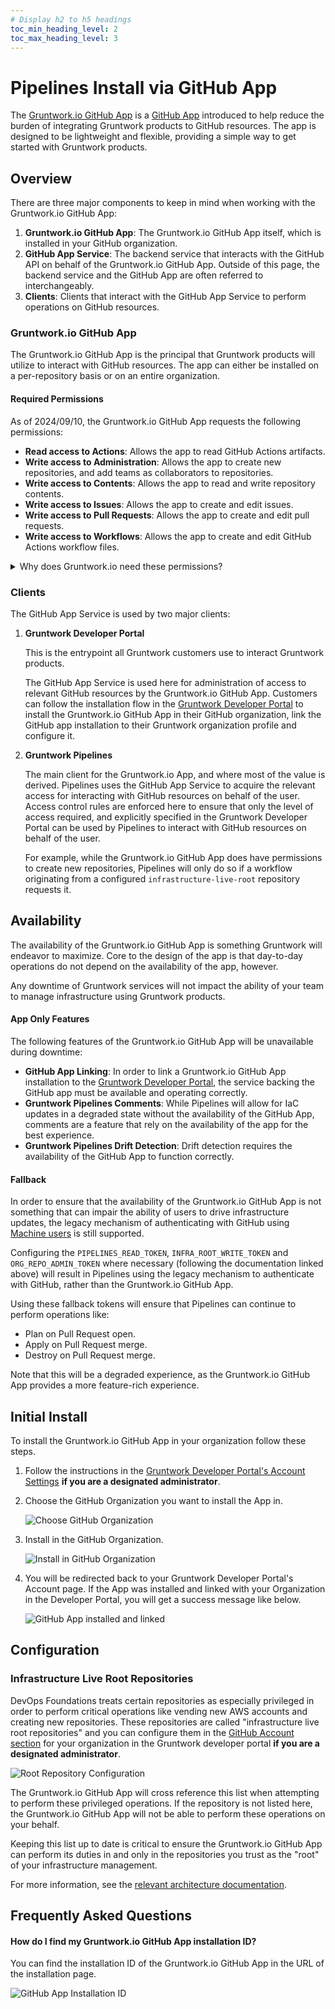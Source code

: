 ```yaml
---
# Display h2 to h5 headings
toc_min_heading_level: 2
toc_max_heading_level: 3
---
```


# Pipelines Install via GitHub App

The [Gruntwork.io GitHub App](https://github.com/apps/gruntwork-io) is a [GitHub App](https://docs.github.com/en/apps/overview)  introduced to help reduce the burden of integrating Gruntwork products to GitHub resources. The app is designed to be lightweight and flexible, providing a simple way to get started with Gruntwork products.

## Overview

There are three major components to keep in mind when working with the Gruntwork.io GitHub App:

1. **Gruntwork.io GitHub App**: The Gruntwork.io GitHub App itself, which is installed in your GitHub organization.
2. **GitHub App Service**: The backend service that interacts with the GitHub API on behalf of the Gruntwork.io GitHub App. Outside of this page, the backend service and the GitHub App are often referred to interchangeably.
3. **Clients**: Clients that interact with the GitHub App Service to perform operations on GitHub resources.

### Gruntwork.io GitHub App

The Gruntwork.io GitHub App is the principal that Gruntwork products will utilize to interact with GitHub resources. The app can either be installed on a per-repository basis or on an entire organization.

#### Required Permissions

As of 2024/09/10, the Gruntwork.io GitHub App requests the following permissions:
- **Read access to Actions**: Allows the app to read GitHub Actions artifacts.
- **Write access to Administration**: Allows the app to create new repositories, and add teams as collaborators to repositories.
- **Write access to Contents**: Allows the app to read and write repository contents.
- **Write access to Issues**: Allows the app to create and edit issues.
- **Write access to Pull Requests**: Allows the app to create and edit pull requests.
- **Write access to Workflows**: Allows the app to create and edit GitHub Actions workflow files.

<details>
  <summary>Why does Gruntwork.io need these permissions?</summary>

  Gruntwork.io requests all of these permissions because it requires them for different operations. Unfortunately, the way GitHub apps work prevents us from requesting permissions on a more granular basis. Know that the GitHub App Service will scope down its permissions whenever possible to the minimum required for the operation at hand.

  The level of granularity available to customers when configuring the GitHub App installation is to either install the app on a per-repository basis or on an entire organization. Our recommendation is as follows:

  * For non-enterprise customers, allow the app for `infrastructure-live-root` repository and (if in-use) `infrastructure-live-access-control` and `infrastructure-modules`.
  * For enterprise customers, allow the app to have access to the entire organization.

The reasoning for requiring entire-organization access for enterprise customers is that if you are using Account Factory to create delegated repositories then Account Factory will be creating, and then immediately modifying, new repositories in automated flows, which means it needs access to new repos as soon as they are created which is only possible with entire organization permission.


  If you are unsure how to proceed here, reach out to Gruntwork Support for guidance.

  <h3>Read access to Actions</h3>

  Gruntwork.io needs read access to `Actions` in order to read GitHub Actions workflow logs.

  These permissions are used when generating the dynamic Pull Request comment created when a run completes indicating the exact location in workflow run logs users need to focus their attention.

  <h3>Write access to Administration</h3>

  Gruntwork.io needs write access to `Administration` to create repositories.

  These permissions are used during the initial bootstrapping process when customers opt-in to additional repositories being created outside of the main `infrastructure-live-root` repository.

  This is especially important for DevOps Foundations Enterprise customers, as those customers benefit from the ability to have `infrastructure-live-root` repositories create new repositories and add designated GitHub teams as collaborators via Infrastructure as Code (IaC). This is a critical feature for Enterprise customers who want to be able to scale their infrastructure management across multiple teams with delegated responsibility for segments of their IaC Estate.

  <h3>Write access to Contents</h3>

  Gruntwork.io needs write access to `Contents` in order to propose changes to repository contents.

  Pipelines engages in code generation when vending new AWS accounts in Gruntwork Account Factory, and Gruntwork.io needs to be able to generate and commit Terragrunt configuration files to the repository to provision the resources that will be present in the new account.

  <h3>Write access to Issues</h3>

  Gruntwork.io needs write access to `Issues` in order to create issues for users when it detects a problem with infrastructure.

  This is a mechanism that Pipelines uses to signal to users that they need to take manual action to resolve an issue.

  <h3>Write access to Pull Requests</h3>

  Gruntwork.io needs write access to `Pull Requests` in order to create pull requests.

  This is done both to propose changes in response to an explicit workflow like initiating an Account Factory vend, and to propose changes in response to detected drift detection for Enterprise customers.

  <h3>Write access to Workflows</h3>

  Gruntwork.io needs write access to `Workflows` in order to create GitHub Actions workflow files when vending GitHub repositories.

  This is necessary for Enterprise account vending, as Enterprise customers have the option of vending new repositories as part of Gruntwork Account Factory vending, and the GitHub API would not allow creation of new repositories with `.github/workflows` files without these permissions.

  <h3>Write access to Members</h3>

  Gruntwork.io needs write access to `Members` in order to adjust the repositories that a given GitHub team has access to.

  When vending delegated repositories for Enterprise customers, Gruntwork.io needs to be able to add designated GitHub teams as a collaborators to new repositories being vended.

</details>

### Clients

The GitHub App Service is used by two major clients:

1. **Gruntwork Developer Portal**

   This is the entrypoint all Gruntwork customers use to interact Gruntwork products.

   The GitHub App Service is used here for administration of access to relevant GitHub resources by the Gruntwork.io GitHub App. Customers can follow the installation flow in the [Gruntwork Developer Portal](https://app.gruntwork.io) to install the Gruntwork.io GitHub App in their GitHub organization, link the GitHub app installation to their Gruntwork organization profile and configure it.

2. **Gruntwork Pipelines**

   The main client for the Gruntwork.io App, and where most of the value is derived. Pipelines uses the GitHub App Service to acquire the relevant access for interacting with GitHub resources on behalf of the user. Access control rules are enforced here to ensure that only the level of access required, and explicitly specified in the Gruntwork Developer Portal can be used by Pipelines to interact with GitHub resources on behalf of the user.

   For example, while the Gruntwork.io GitHub App does have permissions to create new repositories, Pipelines will only do so if a workflow originating from a configured `infrastructure-live-root` repository requests it.

## Availability

The availability of the Gruntwork.io GitHub App is something Gruntwork will endeavor to maximize. Core to the design of the app is that day-to-day operations do not depend on the availability of the app, however.

Any downtime of Gruntwork services will not impact the ability of your team to manage infrastructure using Gruntwork products.

#### App Only Features

The following features of the Gruntwork.io GitHub App will be unavailable during downtime:

- **GitHub App Linking**: In order to link a Gruntwork.io GitHub App installation to the [Gruntwork Developer Portal](https://app.gruntwork.io), the service backing the GitHub app must be available and operating correctly.
- **Gruntwork Pipelines Comments**: While Pipelines will allow for IaC updates in a degraded state without the availability of the GitHub App, comments are a feature that rely on the availability of the app for the best experience.
- **Gruntwork Pipelines Drift Detection**: Drift detection requires the availability of the GitHub App to function correctly.

#### Fallback

In order to ensure that the availability of the Gruntwork.io GitHub App is not something that can impair the ability of users to drive infrastructure updates, the legacy mechanism of authenticating with GitHub using [Machine users](/2.0/docs/pipelines/installation/viamachineusers.md) is still supported.

Configuring the `PIPELINES_READ_TOKEN`, `INFRA_ROOT_WRITE_TOKEN` and `ORG_REPO_ADMIN_TOKEN` where necessary (following the documentation linked above) will result in Pipelines using the legacy mechanism to authenticate with GitHub, rather than the Gruntwork.io GitHub App.

Using these fallback tokens will ensure that Pipelines can continue to perform operations like:

- Plan on Pull Request open.
- Apply on Pull Request merge.
- Destroy on Pull Request merge.

Note that this will be a degraded experience, as the Gruntwork.io GitHub App provides a more feature-rich experience.

## Initial Install

To install the Gruntwork.io GitHub App in your organization follow these steps.

1. Follow the instructions in the [Gruntwork Developer Portal's Account Settings](https://app.gruntwork.io/account?scroll_to=github-app) **if you are a designated administrator**.

1. Choose the GitHub Organization you want to install the App in.

    ![Choose GitHub Organization](/img/devops-foundations/github-app/choose-organization.png)

1. Install in the GitHub Organization.

    ![Install in GitHub Organization](/img/devops-foundations/github-app/install-in-organization.png)

1. You will be redirected back to your Gruntwork Developer Portal's Account page. If the App was installed and linked with your Organization in the Developer Portal, you will get a success message like below.

    ![GitHub App installed and linked](/img/devops-foundations/github-app/app-installed-and-linked.png)

## Configuration

<h3>Infrastructure Live Root Repositories</h3>

DevOps Foundations treats certain repositories as especially privileged in order to perform critical operations like vending new AWS accounts and creating new repositories. These repositories are called "infrastructure live root repositories" and you can configure them in the [GitHub Account section](https://app.gruntwork.io/account?scroll_to=github-app) for your organization in the Gruntwork developer portal **if you are a designated administrator**.

![Root Repository Configuration](/img/devops-foundations/github-app/root-repo-config.png)

The Gruntwork.io GitHub App will cross reference this list when attempting to perform these privileged operations. If the repository is not listed here, the Gruntwork.io GitHub App will not be able to perform these operations on your behalf.

Keeping this list up to date is critical to ensure the Gruntwork.io GitHub App can perform its duties in and only in the repositories you trust as the "root" of your infrastructure management.

For more information, see the [relevant architecture documentation](/2.0/docs/pipelines/architecture/#infrastructure-live-root).

## Frequently Asked Questions

#### How do I find my Gruntwork.io GitHub App installation ID?

You can find the installation ID of the Gruntwork.io GitHub App in the URL of the installation page.

![GitHub App Installation ID](/img/devops-foundations/github-app/get-installation-id.png)
